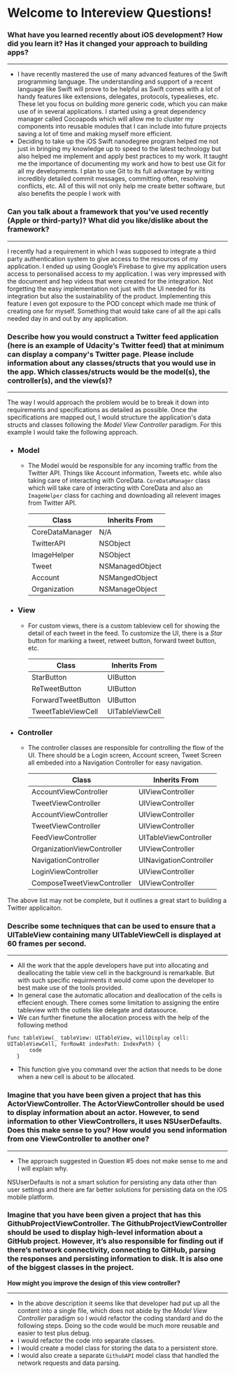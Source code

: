 
Welcome to Intereview Questions!
===================


### __What have you learned recently about iOS development? How did you learn it? Has it changed your approach to building apps?__

----

 - I have recently mastered the use of many advanced features of the Swift programming language.  The understanding and support of a recent language like Swift will prove to be helpful as Swift comes with a lot of handy features like extensions, delegates, protocols, typealieses, etc. These let you focus on building more generic code, which you can make use of in several applications. I started using a great dependency manager called Cocoapods which will allow me to cluster my components into reusable modules that I can include into future projects saving a lot of time and making myself more efficient.
 - Deciding to take up the iOS Swift nanodegree program helped me not just in bringing my knowledge up to speed to the latest technology but also helped me implement and apply best practices to my work. It taught me the importance of documenting my work and how to best use Git for all my developments. I plan to use Git to its full advantage by writing incredibly detailed commit messages, committing often, resolving conflicts, etc. All of this will not only help me create better software, but also benefits the people I work with

### __Can you talk about a framework that you've used recently (Apple or third-party)? What did you like/dislike about the framework?__

----

I recently had a requirement in which I was supposed to integrate a third party authentication system to give access to the resources of my application. I ended up using Google’s Firebase to give my application users access to personalised access to my application. I was very impressed with the document and hep videos that were created for the integration. Not forgetting the easy implementation not just with the UI needed for its integration but also the sustainability of the product. Implementing this feature I even got exposure to the POD concept which made me think of creating one for myself. Something that would take care of all the api calls needed day in and out by any application.


### __Describe how you would construct a Twitter feed application (here is an example of Udacity's Twitter feed) that at minimum can display a company's Twitter page. Please include information about any classes/structs that you would use in the app. Which classes/structs would be the model(s), the controller(s), and the view(s)?__

----

The way I would approach the problem would be to break it down into requirements and specifications as detailed as possible. Once the specifications are mapped out, I would structure the application's data structs and classes following the *Model View Controller* paradigm. For this example I would take the following approach.

 -  ### Model
 	- The Model would be responsible for any incoming traffic from the Twitter API. Things like Account information, Tweets etc. while also taking care of interacting with CoreData. `CoreDataManager` class which will take care of interacting with CoreData and also an `ImageHelper` class for caching and downloading all relevent images from Twitter API.

		| Class                 |  Inherits From |
		|-----------------------|----------------|
		| CoreDataManager  		| N/A            |
		| TwitterAPI            | NSObject       |
		| ImageHelper           | NSObject       |
		| Tweet                 | NSManagedObject|
		| Account               | NSMangedObject |
		| Organization          | NSManageObject |


 -  ### View
 	- For custom views, there is a custom tableview cell for showing the detail of each tweet in the feed.  To customize the UI, there is a *Star* button for marking a tweet, retweet button, forward tweet button, etc.

		|  Class       		 | Inherits From  |
		|--------------------|----------------|
		| StarButton   		 | UIButton       |
		| ReTweetButton   	 | UIButton       |
		| ForwardTweetButton | UIButton       |
		| TweetTableViewCell | UITableViewCell |
        
 -  ### Controller
	- The controller classes are responsible for controlling the flow of the UI. There should be a Login screen, Account screen, Tweet Screen all embeded into a Navigation Controller for easy navigation. 

		| Class                      | Inherits From         |
		|----------------------------|-----------------------|
		| AccountViewController      | UIViewController      |
		| TweetViewController        | UIViewController      |
		| AccountViewController      | UIViewController      |
		| TweetViewController        | UIViewController      | 
		| FeedViewController         | UITableViewController |
		| OrganizationViewController | UIViewController      |
		| NavigationController       | UINavigationController|
		| LoginViewController        | UIViewController      |
		| ComposeTweetViewController | UIViewController      |
        
The above list may not be complete, but it outlines a great start to building a Twitter applicaiton.


### __Describe some techniques that can be used to ensure that a UITableView containing many UITableViewCell is displayed at 60 frames per second.__

----

 - All the work that the apple developers have put into allocating and deallocating the table view cell in the background is remarkable. But with such specific requirments it would come upon the developer to best make use of the tools provided.
 - In general case the automatic allocation and deallocation of the cells is effecient enough. There comes some limitation to assigning the entire tableview with the outlets like delegate and datasource.
 - We can further finetune the allocation process with the help of the following method 
 ``` 
 func tableView(_ tableView: UITableView, willDisplay cell: UITableViewCell, forRowAt indexPath: IndexPath) {
        code
    } 
```
   - This function give you command over the action that needs to be done when a new cell is about to be allocated.

### __Imagine that you have been given a project that has this ActorViewController. The ActorViewController should be used to display information about an actor. However, to send information to other ViewControllers, it uses NSUserDefaults. Does this make sense to you? How would you send information from one ViewController to another one?__

----

 - The approach suggested in Question #5 does not make sense to me and I will explain why.

NSUserDefaults is not a smart solution for persisting any data other than user settings and there are far better solutions for persisting data on the iOS mobile platform.

### __Imagine that you have been given a project that has this GithubProjectViewController. The GithubProjectViewController should be used to display high-level information about a GitHub project. However, it’s also responsible for finding out if there’s network connectivity, connecting to GitHub, parsing the responses and persisting information to disk. It is also one of the biggest classes in the project.__

__How might you improve the design of this view controller?__

----

 - In the above description it seems like that developer had put up all the content into a single file, which does not abide by the *Model View Controller* paradigm so I would refactor the coding standard and do the following steps. Doing so the code would be much more reusable and easier to test plus debug.
 - I would refactor the code into separate classes.  
 - I would create a model class for storing the data to a persistent store.  
 - I would also create a separate `GithubAPI` model class that handled the network requests and data parsing.  